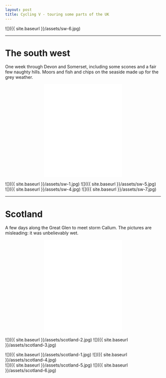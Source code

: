 ```yaml
---
layout: post
title: Cycling V - touring some parts of the UK
---
```


![]({{ site.baseurl }}/assets/sw-6.jpg)

---

# The south west

One week through Devon and Somerset, including some scones and a fair few naughty hills. Moors and fish and chips on the seaside made up for the grey weather.

<div class="iframecontainer">
<iframe src="/assets/iframes/sw.html" frameBorder="0"  height="300px" scrolling="no"></iframe>
</div>
![]({{ site.baseurl }}/assets/sw-1.jpg)
![]({{ site.baseurl }}/assets/sw-5.jpg)
<div class="sidebyside">
![]({{ site.baseurl }}/assets/sw-4.jpg)
![]({{ site.baseurl }}/assets/sw-7.jpg)
</div>

---

# Scotland

A few days along the Great Glen to meet storm Callum. The pictures are misleading: it was unbelievably wet.

<div class="iframecontainer">
<iframe src="/assets/iframes/scotland.html" frameBorder="0" height="300px" scrolling="no"></iframe>
</div>

![]({{ site.baseurl }}/assets/scotland-2.jpg)
![]({{ site.baseurl }}/assets/scotland-3.jpg)

<div class="sidebyside">
![]({{ site.baseurl }}/assets/scotland-1.jpg)
![]({{ site.baseurl }}/assets/scotland-4.jpg)
</div>
<div class="sidebyside">
![]({{ site.baseurl }}/assets/scotland-5.jpg)
![]({{ site.baseurl }}/assets/scotland-6.jpg)
</div>

<style>
.sidebyside {
  display: flex;
  flex-direction: row;
  @media only screen and (max-width: 450px) {
    flex-direction: column;
  }
}
.sidebyside img:first-of-type {
  transform: translateX(-5%);
}
.sidebyside img:nth-of-type(2) {
  transform: translateX(5%);
}
iframe { width: 100%; }
@media only screen and (min-width: 450px) {
.iframecontainer {
  display: flex;
  justify-content: center;
  margin-bottom: 1em;
}
iframe { width: 50%; }
}
</style>
